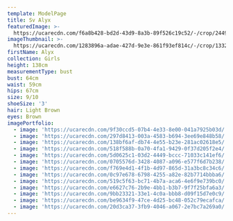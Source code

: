 ```yaml
---
template: ModelPage
title: Sv Alyx
featuredImage: >-
  https://ucarecdn.com/f6a8b428-bd2d-43d9-8a3b-89f526c19c52/-/crop/2449x1427/0,70/-/preview/
imageThumbnail: >-
  https://ucarecdn.com/1283896a-adae-427d-9e3e-861f93ef814c/-/crop/1332x1683/181,70/-/preview/
firstName: Alyx
collection: Girls
height: 138cm
measurementType: bust
bust: 64cm
waist: 59cm
hips: 67cm
size: 9/10
shoeSize: '3'
hair: Light Brown
eyes: Brown
imagePortfolio:
  - image: 'https://ucarecdn.com/9f30ccd5-07b4-4e33-8e00-041a7925b03d/'
  - image: 'https://ucarecdn.com/297d8413-003a-4583-b694-3ee69e848b58/'
  - image: 'https://ucarecdn.com/138bf6af-db74-4e55-b23e-281ac02618e5/'
  - image: 'https://ucarecdn.com/518f588b-0a70-4fa1-9429-0f37d205f2e4/'
  - image: 'https://ucarecdn.com/5d0625c1-03d2-4449-bccc-71033c141ef6/'
  - image: 'https://ucarecdn.com/0705576d-3428-4087-a096-e577f6d7b238/'
  - image: 'https://ucarecdn.com/f769e4d1-4f1b-4d97-865d-31a3bc8c34c6/'
  - image: 'https://ucarecdn.com/0c97e678-6798-4255-a82e-82b7714bbba6/'
  - image: 'https://ucarecdn.com/519c5f63-bc71-4b7a-aca6-4e6f9e739bc0/'
  - image: 'https://ucarecdn.com/e6627c76-2b9e-4bb1-b3b7-9f7f25bfa6a3/'
  - image: 'https://ucarecdn.com/9bb23321-33e1-4c0a-bbb8-d09f15d7e0c9/'
  - image: 'https://ucarecdn.com/be9634f9-47ce-4d25-bc48-052c79ecafca/'
  - image: 'https://ucarecdn.com/20d3ca37-3fb9-4046-a067-2e7bc7a269a0/'
---
```


